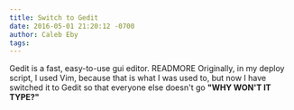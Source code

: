 ```yaml
---
title: Switch to Gedit
date: 2016-05-01 21:20:12 -0700
author: Caleb Eby
tags: 
---
```

Gedit is a fast, easy-to-use gui editor. READMORE Originally, in my deploy script, I used Vim, because that is what I was used to, but now I have switched it to Gedit so that everyone else doesn't go **"WHY WON'T IT TYPE?"**

